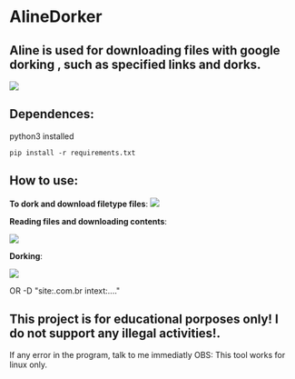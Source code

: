 # AlineDorker

## Aline is used for downloading files with google dorking , such as specified links and dorks.

<img src="https://cdn.discordapp.com/attachments/307281507431481344/904444564377591889/unknown.png">

## Dependences:

python3 installed

`pip install -r requirements.txt`


## How to use:

**To dork and download filetype files**:
<img src="https://cdn.discordapp.com/attachments/307281507431481344/904425600809304155/unknown.png">

**Reading files and downloading contents**:


<img src="https://cdn.discordapp.com/attachments/307281507431481344/904425879961206805/unknown.png">

**Dorking**:

<img src="https://cdn.discordapp.com/attachments/307281507431481344/904446499038060584/unknown.png">

OR -D "site:.com.br intext:...."


## This project is for educational porposes only! I do not support any illegal activities!.

If any error in the program, talk to me immediatly
OBS: This tool works for linux only.

          



